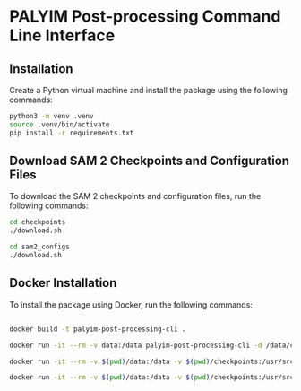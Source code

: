 # PALYIM Post-processing Command Line Interface

## Installation

Create a Python virtual machine and install the package using the following commands:

```bash
python3 -m venv .venv
source .venv/bin/activate
pip install -r requirements.txt
``` 


## Download SAM 2 Checkpoints and Configuration Files

To download the SAM 2 checkpoints and configuration files, run the following commands:

```bash
cd checkpoints
./download.sh

cd sam2_configs
./download.sh
````

## Docker Installation

To install the package using Docker, run the following commands:

```bash

docker build -t palyim-post-processing-cli .

docker run -it --rm -v data:/data palyim-post-processing-cli -d /data/crops-test-4-detections_2024-07-25_23-15-34

docker run -it --rm -v $(pwd)/data:/data -v $(pwd)/checkpoints:/usr/src/app/checkpoints -v $(pwd)/sam2_configs:/usr/src/app/sam2_configs palyim-post-processing-cli -d /data/crops-test-4-detections_2024-07-25_23-15-34 -m checkpoints/sam2_hiera_large.pt -c sam2_configs/sam2_hiera_l.yaml

docker run -it --rm -v $(pwd)/data:/data -v $(pwd)/checkpoints:/usr/src/app/checkpoints palyim-post-processing-cli -d /data/crops-test-4-detections_2024-07-25_23-15-34 -m checkpoints/sam2_hiera_large.pt -c sam2_hiera_l.yaml 
```
